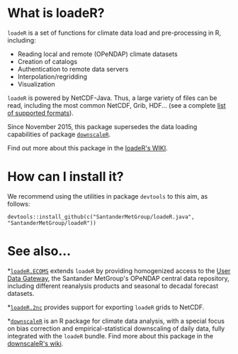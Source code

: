 What is loadeR?
===============

`loadeR` is a set of functions for climate data load and pre-processing in R, including:
 * Reading local and remote (OPeNDAP) climate datasets
 * Creation of catalogs
 * Authentication to remote data servers
 * Interpolation/regridding
 * Visualization

`loadeR` is powered by NetCDF-Java. Thus, a large variety of files can be read, including the most common NetCDF, Grib, HDF... (see a complete [list of supported formats](http://www.unidata.ucar.edu/software/thredds/current/netcdf-java/reference/formats/FileTypes.html)). 

Since November 2015, this package supersedes the data loading capabilities of package [`downscaleR`](https://github.com/SantanderMetGroup/downscaleR).

Find out more about this package in the [loadeR's WIKI](https://github.com/SantanderMetGroup/loadeR/wiki).


# How can I install it?

We recommend using the utilities in package `devtools` to this aim, as follows:

```{r}
devtools::install_github(c("SantanderMetGroup/loadeR.java", "SantanderMetGroup/loadeR"))
```

# See also...

 *[`loadeR.ECOMS`](https://github.com/SantanderMetGroup/loadeR.ECOMS/) extends `loadeR` by providing homogenized access to the [User Data Gateway](http://meteo.unican.es/trac/wiki/udg), the Santander MetGroup's OPeNDAP central data repository, including different reanalysis products and seasonal to decadal forecast datasets.

 *[`loadeR.2nc`](https://github.com/SantanderMetGroup/loadeR.2nc/) provides support for exporting `loadeR` grids to NetCDF.

 *[`downscaleR`](https://github.com/SantanderMetGroup/downscaleR) is an R package for climate data analysis, with a special focus on bias correction and empirical-statistical downscaling of daily data, fully integrated with the `loadeR` bundle. Find more about this package in the [downscaleR's wiki](https://github.com/SantanderMetGroup/downscaleR/wiki).


